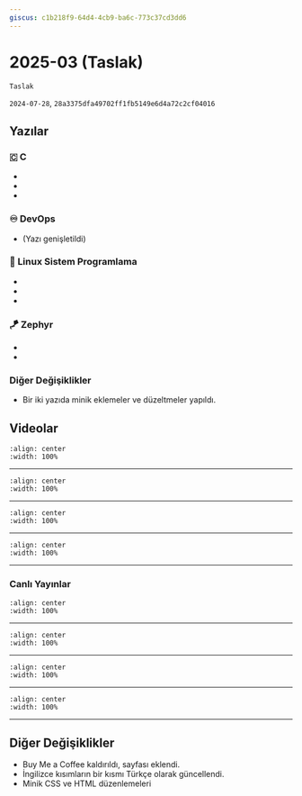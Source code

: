 ```yaml
---
giscus: c1b218f9-64d4-4cb9-ba6c-773c37cd3dd6
---
```


# 2025-03 (Taslak)

```{todo}
Taslak
```

`2024-07-28`, `28a3375dfa49702ff1fb5149e6d4a72c2cf04016`

## Yazılar

### 🇨 C

- [](../c/derleme.md)
- [](../c/character-set.md)
- [](../c/cevirim-asamalari.md)

### ♾️ DevOps

- [](../devops/tool/asciinema.md) (Yazı genişletildi)

### 🐧 Linux Sistem Programlama

- [](../sys/zaman-paylasimli-calisma.md)
- [](../sys/sayfalama.md)
- [](../sys/sanal-bellek.md)

### 🪁 Zephyr

- [](../zephyr/giris.md)
- [](../zephyr/zephyr-kullanmali-miyim.md)

### Diğer Değişiklikler

- Bir iki yazıda minik eklemeler ve düzeltmeler yapıldı.

## Videolar

```{youtube} dKrrejX6Y0U
:align: center
:width: 100%
```

---

```{youtube} ZfILlT64EFA
:align: center
:width: 100%
```

---

```{youtube} mIzPfenZWvo
:align: center
:width: 100%
```

---

```{youtube} 6U1jNb_Y8E4
:align: center
:width: 100%
```

---

### Canlı Yayınlar

```{youtube} TDXQSCiFL5w
:align: center
:width: 100%
```

---

```{youtube} ZMXVKpReEg8
:align: center
:width: 100%
```

---

```{youtube} gAwohUvvCcU
:align: center
:width: 100%
```

---

```{youtube} b8S4bKZV5Ao
:align: center
:width: 100%
```

---

## Diğer Değişiklikler

- Buy Me a Coffee kaldırıldı, [](../misc/support.md) sayfası eklendi.
- İngilizce kısımların bir kısmı Türkçe olarak güncellendi.
- Minik CSS ve HTML düzenlemeleri

